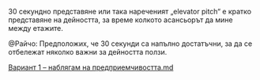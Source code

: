 30 секундно представяне или така нареченият „elevator pitch“ е кратко представяне на дейността, за време колкото асансьорът да мине между етажите. 

@Райчо: Предположих, че 30 секунди са напълно достатъчни, за да се отбележат няколко важни за дейността ползи.

[Вариант 1 – наблягам на предприемчивостта.md](./"Вариант_1_–_наблягам_на_предприемчивостта.md)
